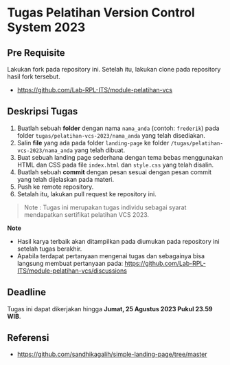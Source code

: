 # Tugas Pelatihan Version Control System 2023

## Pre Requisite
Lakukan fork pada repository ini. Setelah itu, lakukan clone pada repository hasil fork tersebut.

- https://github.com/Lab-RPL-ITS/module-pelatihan-vcs

## Deskripsi Tugas
1. Buatlah sebuah **folder** dengan nama `nama_anda` (contoh: `frederik`) pada folder `tugas/pelatihan-vcs-2023/nama_anda` yang telah disediakan.
2. Salin **file** yang ada pada folder `landing-page` ke folder `/tugas/pelatihan-vcs-2023/nama_anda` yang telah dibuat.
3. Buat sebuah landing page sederhana dengan tema bebas menggunakan HTML dan CSS pada file `index.html` dan `style.css` yang telah disalin. 
4. Buatlah sebuah **commit** dengan pesan sesuai dengan pesan commit yang telah dijelaskan pada materi.
5. Push ke remote repository.
6. Setalah itu, lakukan pull request ke repository ini. 

>Note : Tugas ini merupakan tugas individu sebagai syarat mendapatkan sertifikat pelatihan VCS 2023.

**Note**
- Hasil karya terbaik akan ditampilkan pada diumukan pada repository ini setelah tugas berakhir. 
- Apabila terdapat pertanyaan mengenai tugas dan sebagainya bisa langsung membuat pertanyaan pada: https://github.com/Lab-RPL-ITS/module-pelatihan-vcs/discussions
  
## Deadline
Tugas ini dapat dikerjakan hingga **Jumat, 25 Agustus 2023 Pukul 23.59 WIB**.

## Referensi
- https://github.com/sandhikagalih/simple-landing-page/tree/master
